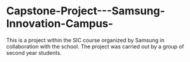 # Capstone-Project---Samsung-Innovation-Campus-
This is a project within the SIC course organized by Samsung in collaboration with the school.
The project was carried out by a group of second year students.
